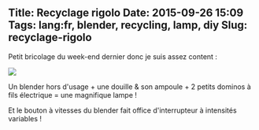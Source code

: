 Title: Recyclage rigolo
Date: 2015-09-26 15:09
Tags: lang:fr, blender, recycling, lamp, diy
Slug: recyclage-rigolo
---
Petit bricolage du week-end dernier donc je suis assez content :

<img src="images/2015/09/blendix-lux.jpg">

Un blender hors d'usage + une douille & son ampoule + 2 petits dominos à fils électrique = une magnifique lampe !

Et le bouton à vitesses du blender fait office d'interrupteur à intensités variables !